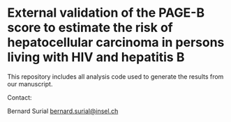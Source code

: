 # External validation of the PAGE-B score to estimate the risk of hepatocellular carcinoma in persons living with HIV and hepatitis B

This repository includes all analysis code used to generate the results from our manuscript.

Contact: 
  
Bernard Surial
bernard.surial@insel.ch
